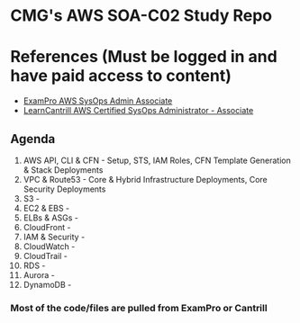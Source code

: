 # CMG's AWS SOA-C02 Study Repo

# References (Must be logged in and have paid access to content)
* [ExamPro AWS SysOps Admin Associate](https://app.exampro.co/student/journey/soa-c02)
* [LearnCantrill AWS Certified SysOps Administrator - Associate](https://learn.cantrill.io/courses/enrolled/1032362)

## Agenda
1. AWS API, CLI & CFN - Setup, STS, IAM Roles, CFN Template Generation & Stack Deployments
2. VPC & Route53 - Core & Hybrid Infrastructure Deployments, Core Security Deployments
3. S3 -
4. EC2 & EBS -
5. ELBs & ASGs -
6. CloudFront -
7. IAM & Security -
8. CloudWatch -
9. CloudTrail -
10. RDS -
11. Aurora -
12. DynamoDB - 










### Most of the code/files are pulled from ExamPro or Cantrill
